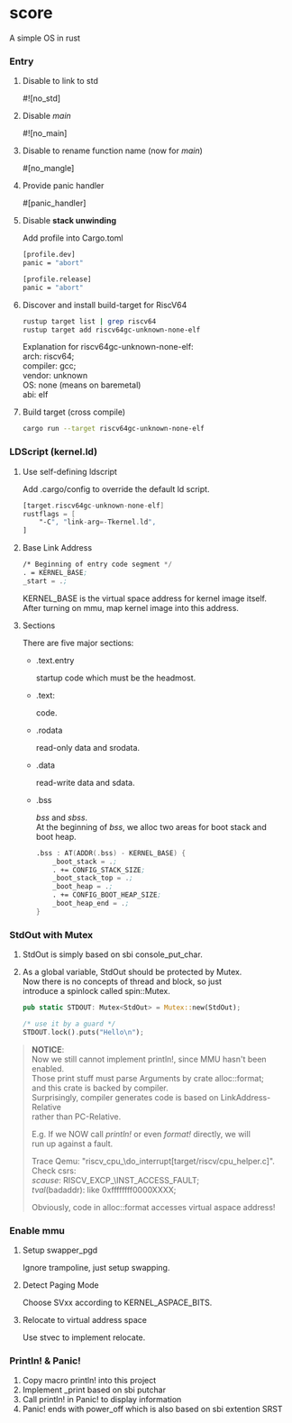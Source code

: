 # score
A simple OS in rust

### Entry

1. Disable to link to std

    #![no_std]

2. Disable _main_

    #![no_main]

3. Disable to rename function name (now for _main_)

    #[no_mangle]

4. Provide panic handler

    #[panic_handler]

5. Disable **stack unwinding**

    Add profile into Cargo.toml
    ```sh
    [profile.dev]
    panic = "abort"

    [profile.release]
    panic = "abort"
    ```

6. Discover and install build-target for RiscV64
    ```sh
    rustup target list | grep riscv64  
    rustup target add riscv64gc-unknown-none-elf
    ```

    Explanation for riscv64gc-unknown-none-elf:  
    arch: riscv64;  
    compiler: gcc;  
    vendor: unknown  
    OS: none (means on baremetal)  
    abi: elf

7. Build target (cross compile)
    ```sh
    cargo run --target riscv64gc-unknown-none-elf
    ```

### LDScript (kernel.ld)

1. Use self-defining ldscript

    Add .cargo/config to override the default ld script.
    ```asm
    [target.riscv64gc-unknown-none-elf]
    rustflags = [
        "-C", "link-arg=-Tkernel.ld",
    ]
    ```

2. Base Link Address
    ```asm
    /* Beginning of entry code segment */
    . = KERNEL_BASE;
    _start = .;
    
    ```

    KERNEL_BASE is the virtual space address for kernel image itself.  
    After turning on mmu, map kernel image into this address.  

3. Sections

    There are five major sections:
    - .text.entry

        startup code which must be the headmost.

    - .text:

        code.

    - .rodata

        read-only data and srodata.

    - .data

        read-write data and sdata.

    - .bss

        _bss_ and _sbss_.  
        At the beginning of _bss_, we alloc two areas for boot stack and  
        boot heap.
        ```asm
        .bss : AT(ADDR(.bss) - KERNEL_BASE) {
            _boot_stack = .;
            . += CONFIG_STACK_SIZE;
            _boot_stack_top = .;
            _boot_heap = .;
            . += CONFIG_BOOT_HEAP_SIZE;
            _boot_heap_end = .;
        }
        ```

### StdOut with Mutex

1. StdOut is simply based on sbi console_put_char.

2. As a global variable, StdOut should be protected by Mutex.  
   Now there is no concepts of thread and block, so just  
   introduce a spinlock called spin::Mutex.

    ```RUST
    pub static STDOUT: Mutex<StdOut> = Mutex::new(StdOut);
   
    /* use it by a guard */
    STDOUT.lock().puts("Hello\n");
    ```

> __NOTICE__:  
> Now we still cannot implement println!, since MMU hasn't been enabled.  
> Those print stuff must parse Arguments by crate alloc::format;  
> and this crate is backed by compiler.  
> Surprisingly, compiler generates code is based on LinkAddress-Relative  
> rather than PC-Relative.  
>
> E.g. If we NOW call _println!_ or even _format!_ directly, we will  
> run up against a fault.  
>
> Trace Qemu: "riscv\_cpu\_\do\_interrupt[target/riscv/cpu\_helper.c]".  
> Check csrs:  
>   _scause_: RISCV\_EXCP_\INST\_ACCESS\_FAULT;  
>   _tval_(badaddr): like 0xffffffff0000XXXX;  
>
> Obviously, code in alloc::format accesses virtual aspace address!

### Enable mmu

1. Setup swapper_pgd

   Ignore trampoline, just setup swapping.

2. Detect Paging Mode

   Choose SVxx according to KERNEL_ASPACE_BITS.

3. Relocate to virtual address space

   Use stvec to implement relocate.

### Println! & Panic!

1. Copy macro println! into this project
2. Implement _print based on sbi putchar
3. Call println! in Panic! to display information
4. Panic! ends with power_off which is also based on sbi extention SRST
